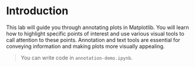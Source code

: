# Introduction

This lab will guide you through annotating plots in Matplotlib. You will learn how to highlight specific points of interest and use various visual tools to call attention to these points. Annotation and text tools are essential for conveying information and making plots more visually appealing.

> You can write code in `annotation-demo.ipynb`.
